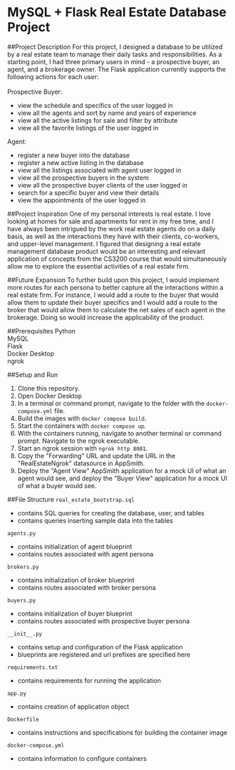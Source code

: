 # MySQL + Flask Real Estate Database Project

##Project Description
For this project, I designed a database to be utilized by a real estate team to manage their daily tasks 
and responsibilities. As a starting point, I had three primary users in mind - a prospective buyer, an agent, 
and a brokerage owner. The Flask application currently supports the following actions for each user: 
<br> 
<br>
Prospective Buyer:
- view the schedule and specifics of the user logged in
- view all the agents and sort by name and years of experience 
- view all the active listings for sale and filter by attribute 
- view all the favorite listings of the user logged in 

Agent: 
- register a new buyer into the database 
- register a new active listing in the database 
- view all the listings associated with agent user logged in 
- view all the prospective buyers in the system 
- view all the prospective buyer clients of the user logged in 
- search for a specific buyer and view their details 
- view the appointments of the user logged in 


##Project Inspiration
One of my personal interests is real estate. I love looking at homes for sale and 
apartments for rent in my free time, and I have always been intrigued by the work 
real estate agents do on a daily basis, as well as the interactions they have with 
their clients, co-workers, and upper-level management. I figured that designing a 
real estate management database product would be an interesting and relevant application 
of concepts from the CS3200 course that would simultaneously allow me to explore 
the essential activities of a real estate firm. 

##Future Expansion
To further build upon this project, I would implement more routes for 
each persona to better capture all the interactions within a real 
estate firm. For instance, I would add a route to the buyer that would 
allow them to update their buyer specifics and I would add a route to 
the broker that would allow them to calculate the net sales of each agent 
in the brokerage. Doing so would increase the applicability of the product. 


##Prerequisites 
Python <br>
MySQL <br>
Flask <br>
Docker Desktop <br> 
ngrok <br>


##Setup and Run 
1. Clone this repository. 
2. Open Docker Desktop 
3. In a terminal or command prompt, navigate to the folder with the `docker-compose.yml` file. 
4. Build the images with `docker compose build`. 
5. Start the containers with `docker compose up`. 
6. With the containers running, navigate to another terminal or command prompt. Navigate to the ngrok executable. 
7. Start an ngrok session with `ngrok http 8001`.
8. Copy the "Forwarding" URL and update the URL in the "RealEstateNgrok" datasource in AppSmith.
9. Deploy the "Agent View" AppSmith application for a mock UI of what an agent would see, and 
deploy the "Buyer View" application for a mock UI of what a buyer would see. 

##File Structure 
`real_estate_bootstrap.sql`
- contains SQL queries for creating the database, user, and tables
- contains queries inserting sample data into the tables 

`agents.py`
- contains initialization of agent blueprint
- contains routes associated with agent persona

`brokers.py`
- contains initialization of broker blueprint
- contains routes associated with broker persona

`buyers.py`
- contains initialization of buyer blueprint
- contains routes associated with prospective buyer persona

`__init__.py`
- contains setup and configuration of the Flask application 
- blueprints are registered and url prefixes are specified here

`requirements.txt`
- contains requirements for running the application 

`app.py`
- contains creation of application object 

`Dockerfile`
- contains instructions and specifications for building the container image 

`docker-compose.yml`
- contains information to configure containers 